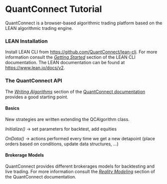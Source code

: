 # QuantConnect Tutorial

QuantConnect is a browser-based algorithmic trading platform based on the LEAN algorithmic trading engine.

### LEAN Installation

Install LEAN CLI from https://github.com/QuantConnect/lean-cli. For more information consult the [*Getting Started*](https://www.lean.io/docs/v2/lean-cli/key-concepts/getting-started) section of the LEAN CLI documentation. The LEAN documentation can be found at https://www.lean.io/docs/v2. 

### The QuantConnect API
The [*Writing Algorithms*](https://www.quantconnect.com/docs/v2/writing-algorithms) section of the [QuantConnect documentation](https://www.quantconnect.com/docs/v2) 
provides a good starting point.

#### Basics
New strategies are written extending the QCAlgorithm class.

*Initialize()* &rarr; set parameters for backtest, add equities

*OnData()* &rarr;  actions performed every time we get a new detapoint (place orders based on conditions, update data structures, ...)

#### Brokerage Models
QuantConnect provides different brokerages models for backtesting and live trading. For more information consult the
[*Reality Modeling*](https://www.quantconnect.com/docs/v2/writing-algorithms/reality-modeling/key-concepts) section of the QuantConnect documentation.
